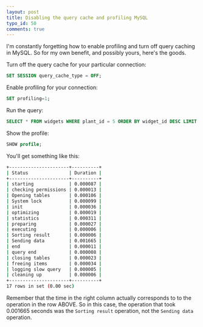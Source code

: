 ```yaml
--- 
layout: post
title: Disabling the query cache and profiling MySQL
typo_id: 50
comments: true
---
```


I'm constantly forgetting how to enable profiling and turn off query 
caching in MySQL.  So for my own benefit, and possibly yours, here's the
goods.

Turn off the query cache for your particular connection:

``` sql
SET SESSION query_cache_type = OFF;
```

Enable profiling for your connection:

``` sql
SET profiling=1;
```

Run the query:

``` sql
SELECT * FROM widgets WHERE plant_id = 5 ORDER BY widget_id DESC LIMIT 1;
```

Show the profile:

``` sql
SHOW profile;
```

You'll get something like this:

``` bash
+----------------------+----------+
| Status               | Duration |
+----------------------+----------+
| starting             | 0.000087 |
| checking permissions | 0.000013 |
| Opening tables       | 0.000106 |
| System lock          | 0.000099 |
| init                 | 0.000036 |
| optimizing           | 0.000019 |
| statistics           | 0.000311 |
| preparing            | 0.000027 |
| executing            | 0.000006 |
| Sorting result       | 0.000006 |
| Sending data         | 0.001665 |
| end                  | 0.000011 |
| query end            | 0.000008 |
| closing tables       | 0.000023 |
| freeing items        | 0.000034 |
| logging slow query   | 0.000005 |
| cleaning up          | 0.000006 |
+----------------------+----------+
17 rows in set (0.00 sec)
```

Remember that the time in the right column actually corresponds to to 
the operation in the row ABOVE.  So in this case, the operation that 
took 0.001665 seconds was the `Sorting result` operation, not the 
`Sending data` operation.
